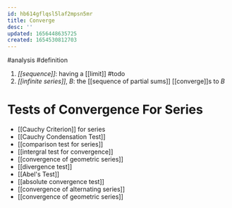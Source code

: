 ```yaml
---
id: hb614gflqsl5laf2mpsn5mr
title: Converge
desc: ''
updated: 1656448635725
created: 1654530812703
---
```

#analysis #definition 
1. *[[sequence]]*: having a [[limit]] #todo
2. *[[infinite series]]*, $B$: the [[sequence of partial sums]] [[converge]]s to $B$

# Tests of Convergence For Series
- [[Cauchy Criterion]] for series
- [[Cauchy Condensation Test]]
- [[comparison test for series]]
- [[intergral test for convergence]]
- [[convergence of geometric series]]
- [[divergence test]]
- [[Abel's Test]]
- [[absolute convergence test]]
- [[convergence of alternating series]]
- [[convergence of geometric series]]
